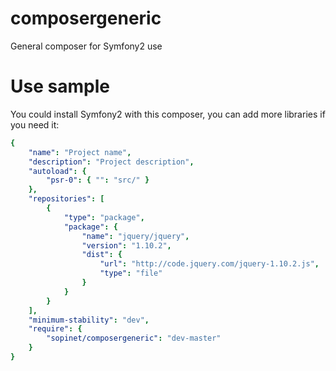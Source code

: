 composergeneric
===============

General composer for Symfony2 use

Use sample
==========

You could install Symfony2 with this composer, you can add more libraries if you need it:

```yaml
{
    "name": "Project name",
    "description": "Project description",
    "autoload": {
        "psr-0": { "": "src/" }
    },
    "repositories": [
        {
            "type": "package",
            "package": {
                "name": "jquery/jquery",
                "version": "1.10.2",
                "dist": {
                    "url": "http://code.jquery.com/jquery-1.10.2.js",
                    "type": "file"
                }
            }
        }
    ], 
    "minimum-stability": "dev",  
    "require": {
        "sopinet/composergeneric": "dev-master"
    }
}
```
